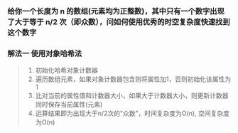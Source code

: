 ### 给你一个长度为 n 的数组(元素均为正整数)，其中只有一个数字出现了大于等于 n/2 次（即众数），问如何使用优秀的时空复杂度快速找到这个数字

### 解法一 使用对象哈希法
> 1. 初始化哈希对象计数器
> 2. 遍历数组元素，如果对象计数器包含则将属性加1，否则初始化该属性为1
> 3. 比对当前的属性值和计数器大小，如果大于计数器大小，则更新计数器同时保存当前属性(元素)
> 4. 运算结果即为出现大于n/2次的"众数"，时间复杂度为O(n), 空间复杂度为O(n)
